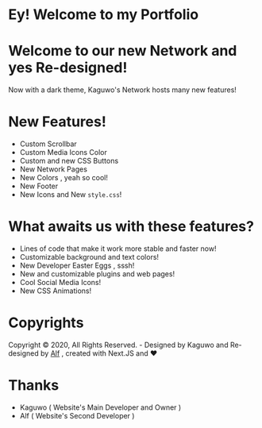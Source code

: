 # Ey! Welcome to my Portfolio

# Welcome to our new Network and yes Re-designed!

Now with a dark theme, Kaguwo's ​​Network hosts many new features!

# New Features!

- Custom Scrollbar
- Custom Media Icons Color
- Custom and new CSS Buttons
- New Network Pages
- New Colors , yeah so cool!
- New Footer 
- New Icons and New <code>style.css</code>!

# What awaits us with these features?

- Lines of code that make it work more stable and faster now!
- Customizable background and text colors!
- New Developer Easter Eggs , sssh!
- New and customizable plugins and web pages!
- Cool Social Media Icons!
- New CSS Animations!

# Copyrights

Copyright © 2020, All Rights Reserved. - Designed by Kaguwo and Re-designed by <a href="https://github.com/alfredsaveron"> Alf</a> , created with Next.JS and ❤️

# Thanks

- Kaguwo ( Website's Main Developer and Owner )
- Alf ( Website's Second Developer )
